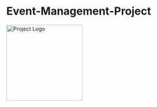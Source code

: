 # Event-Management-Project
<img src="./screencapture-localhost-3000-2025-09-24-12_59_22.png" alt="Project Logo" width="200"/>
